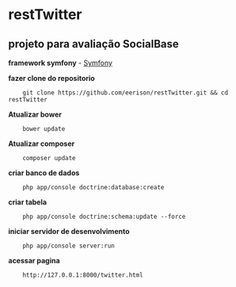 restTwitter
===========

projeto para avaliação SocialBase
---------------------------------
**framework symfony**
    - [Symfony](https://symfony.com)

**fazer clone do repositorio**
```
    git clone https://github.com/eerison/restTwitter.git && cd restTwitter
```

**Atualizar bower**
```
    bower update
```

**Atualizar composer**
```
    composer update
```

**criar banco de dados**
```
    php app/console doctrine:database:create
```

**criar tabela**
```
    php app/console doctrine:schema:update --force
```

**iniciar servidor de desenvolvimento**
```
    php app/console server:run
```

**acessar pagina**
```
    http://127.0.0.1:8000/twitter.html
```






